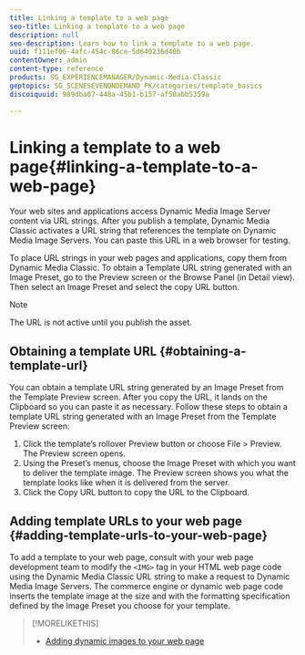 ```yaml
---
title: Linking a template to a web page
seo-title: Linking a template to a web page
description: null
seo-description: Learn how to link a template to a web page.
uuid: f111ef06-4afc-454c-86ce-5d640236d40b
contentOwner: admin
content-type: reference
products: SG_EXPERIENCEMANAGER/Dynamic-Media-Classic
geptopics: SG_SCENESEVENONDEMAND_PK/categories/template_basics
discoiquuid: 989dba07-448a-45b1-b157-af50abb5359a

---
```


# Linking a template to a web page{#linking-a-template-to-a-web-page}

Your web sites and applications access Dynamic Media Image Server content via URL strings. After you publish a template, Dynamic Media Classic activates a URL string that references the template on Dynamic Media Image Servers. You can paste this URL in a web browser for testing.

To place URL strings in your web pages and applications, copy them from Dynamic Media Classic. To obtain a Template URL string generated with an Image Preset, go to the Preview screen or the Browse Panel (in Detail view). Then select an Image Preset and select the copy URL button.

>[!NOTE]
>
>The URL is not active until you publish the asset.

## Obtaining a template URL {#obtaining-a-template-url}

You can obtain a template URL string generated by an Image Preset from the Template Preview screen. After you copy the URL, it lands on the Clipboard so you can paste it as necessary. Follow these steps to obtain a template URL string generated with an Image Preset from the Template Preview screen:

1. Click the template’s rollover Preview button or choose File &gt; Preview. The Preview screen opens.
1. Using the Preset’s menus, choose the Image Preset with which you want to deliver the template image. The Preview screen shows you what the template looks like when it is delivered from the server.
1. Click the Copy URL button to copy the URL to the Clipboard.

## Adding template URLs to your web page {#adding-template-urls-to-your-web-page}

To add a template to your web page, consult with your web page development team to modify the `<IMG>` tag in your HTML web page code using the Dynamic Media Classic URL string to make a request to Dynamic Media Image Servers. The commerce engine or dynamic web page code inserts the template image at the size and with the formatting specification defined by the Image Preset you choose for your template.

>[!MORELIKETHIS]
>
>* [Adding dynamic images to your web page](linking-urls-web-application.md#adding_dynamic_images_to_your_web_page)
